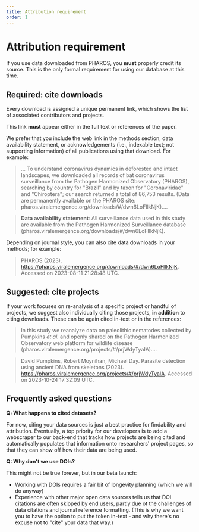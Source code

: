 ```yaml
---
title: Attribution requirement
order: 1
---
```


# Attribution requirement

If you use data downloaded from PHAROS, you **must** properly credit its source. This is the only formal requirement for using our database at this time.

## Required: cite downloads

Every download is assigned a unique permanent link, which shows the list of associated contributors and projects. 

This link **must** appear either in the full text or references of the paper.

We prefer that you include the web link in the methods section, data availability statement, or acknowledgements (i.e., indexable text; not supporting information) of all publications using that download. For example:

> ... To understand coronavirus dynamics in deforested and intact landscapes, we downloaded all records of bat coronavirus surveillance from the Pathogen Harmonized Observatory (PHAROS), searching by country for "Brazil" and by taxon for "Coronaviridae" and "Chiroptera"; our search returned a total of 86,753 results. (Data are permanently available on the PHAROS site: pharos.viralemergence.org/downloads/#/dwn6LoFllkNjK)....

> **Data availability statement**: All surveillance data used in this study are available from the Pathogen Harmonized Surveillance database (pharos.viralemergence.org/downloads/#/dwn6LoFllkNjK).

Depending on journal style, you can also cite data downloads in your methods; for example:

> PHAROS (2023). https://pharos.viralemergence.org/downloads/#/dwn6LoFllkNjK. Accessed on 2023-08-11 21:28:48 UTC.

## Suggested: cite projects

If your work focuses on re-analysis of a specific project or handful of projects, we suggest also individually citing those projects, **in addition** to citing downloads. These can be again cited in-text or in the references:

> In this study we reanalyze data on paleolithic nematodes collected by Pumpkins _et al._ and openly shared on the Pathogen Harmonized Observatory web platform for wildlife disease (pharos.viralemergence.org/projects/#/prjWdyTyaIA)....

> David Pumpkins, Robert Moynihan, Michael Day. Parasite detection using ancient DNA from skeletons (2023). https://pharos.viralemergence.org/projects/#/prjWdyTyaIA. Accessed on 2023-10-24 17:32:09 UTC.

## Frequently asked questions

**Q: What happens to cited datasets?**

For now, citing your data sources is just a best practice for findability and attribution. Eventually, a top priority for our developers is to add a webscraper to our back-end that tracks how projects are being cited and automatically populates that information onto researchers' project pages, so that they can show off how their data are being used.

**Q: Why don't we use DOIs?**

This might not be true forever, but in our beta launch:
- Working with DOIs requires a fair bit of longevity planning (which we will do anyway)
- Experience with other major open data sources tells us that DOI citations are often skipped by end users, partly due ot the challenges of data citations and journal reference formatting. (This is why we want you to have the option to put the token in-text - and why there's no excuse not to "cite" your data that way.)
    
